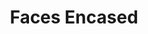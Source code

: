 ---
layout: piece
collection_: small_beading
title: Faces Encased
id: faces-encased
media: Fimo and seed beads
dimensions: A) 4" x 6", B) 3" x 3"
description: Sculpted fimo from mold and seed beads, clay wood shapes and paint.
price: A) $50, B) $40
date_created: 2007
---